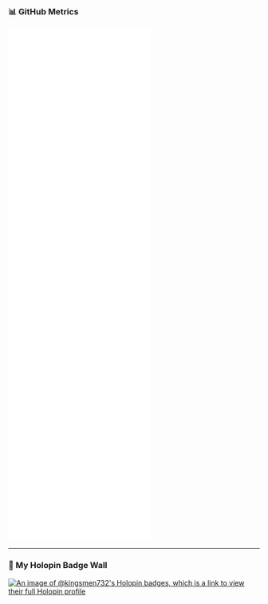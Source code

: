 
### 📊 GitHub Metrics

![Metrics](https://github.com/kingsmen732/kingsmen732/blob/main/github-metrics.svg) ![Lysia ASCII](assets/lysia_ascii.gif)


---

### 🏅 My Holopin Badge Wall

[![An image of @kingsmen732's Holopin badges, which is a link to view their full Holopin profile](https://holopin.me/kingsmen732)](https://holopin.io/@kingsmen732)

